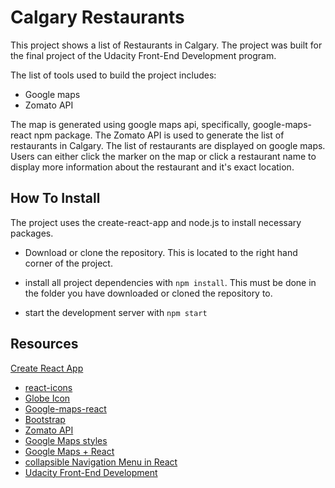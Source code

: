 # Calgary Restaurants

This project shows a list of Restaurants in Calgary. The project was built for the final project of the Udacity Front-End Development program. 

The list of tools used to build the project includes:

* Google maps
* Zomato API

The map is generated using google maps api, specifically, google-maps-react npm package. The Zomato API is used to generate the list of restaurants in Calgary. The list of restaurants are displayed on google maps. Users can either click the marker on the map or click a restaurant name to display more information about the restaurant and it's exact location.

## How To Install
The project uses the create-react-app and node.js to install necessary packages.

* Download or clone the repository. This is located to the right hand corner of the project.

* install all project dependencies with `npm install`. This must be done in the folder you have downloaded or cloned the repository to.

* start the development server with `npm start`

## Resources
[Create React App](https://github.com/facebook/create-react-app) 

* [react-icons](https://www.npmjs.com/package/react-icons) 
* [Globe Icon](https://gis.yavapai.us/v4/img/globe.gif) 
* [Google-maps-react](https://www.npmjs.com/package/google-maps-react) 
* [Bootstrap](https://getbootstrap.com/) 
* [Zomato API](https://developers.zomato.com/api) 
* [Google Maps styles](https://mapstyle.withgoogle.com) 
* [Google Maps + React](https://medium.com/front-end-hacking/simplified-google-maps-api-in-a-react-app-46981441d2c9) 
* [collapsible Navigation Menu in React](https://www.davidmeents.com/creating-a-collapsible-navigation-menu-in-react-js/) 
* [Udacity Front-End Development](https://www.udacity.com/course/front-end-web-developer-nanodegree--nd001) 
